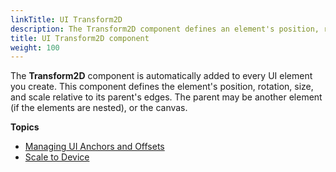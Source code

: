 ```yaml
---
linkTitle: UI Transform2D
description: The Transform2D component defines an element's position, rotation, size, and scale.
title: UI Transform2D component
weight: 100
---
```


The **Transform2D** component is automatically added to every UI element you create. This component defines the element's position, rotation, size, and scale relative to its parent's edges. The parent may be another element (if the elements are nested), or the canvas.


**Topics**
+ [Managing UI Anchors and Offsets](/docs/user-guide/interactivity/user-interface/editor/anchors)
+ [Scale to Device](/docs/user-guide/interactivity/user-interface/editor/transform-scale)
